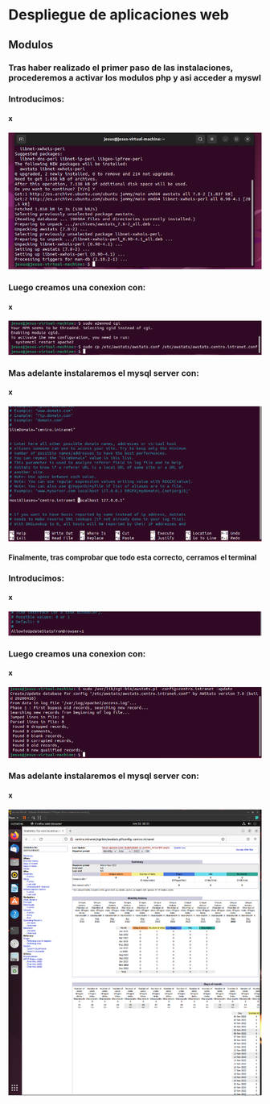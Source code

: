 # Despliegue de aplicaciones web
## Modulos
### Tras haber realizado el primer paso de las instalaciones, procederemos a activar los modulos php y asi acceder a myswl
### Introducimos:
#### x
#### ![Image](https://github.com/Braeek/ProyectoDespliegue/blob/main/Proyecto/7%20-%20Instalar%20awstat/Captura%20de%20pantalla%20(113).png)

### Luego creamos una conexion con:
#### x
#### ![Image](https://github.com/Braeek/ProyectoDespliegue/blob/main/Proyecto/7%20-%20Instalar%20awstat/Captura%20de%20pantalla%20(114).png)


### Mas adelante instalaremos el mysql server con:
#### x
#### ![Image](https://github.com/Braeek/ProyectoDespliegue/blob/main/Proyecto/7%20-%20Instalar%20awstat/Captura%20de%20pantalla%20(115).png)

#### Finalmente, tras comprobar que todo esta correcto, cerramos el terminal

### Introducimos:
#### x
#### ![Image](https://github.com/Braeek/ProyectoDespliegue/blob/main/Proyecto/7%20-%20Instalar%20awstat/Captura%20de%20pantalla%20(116).png)

### Luego creamos una conexion con:
#### x
#### ![Image](https://github.com/Braeek/ProyectoDespliegue/blob/main/Proyecto/7%20-%20Instalar%20awstat/Captura%20de%20pantalla%20(117).png)


### Mas adelante instalaremos el mysql server con:
#### x
#### ![Image](https://github.com/Braeek/ProyectoDespliegue/blob/main/Proyecto/7%20-%20Instalar%20awstat/Captura%20de%20pantalla%20(118).png)
